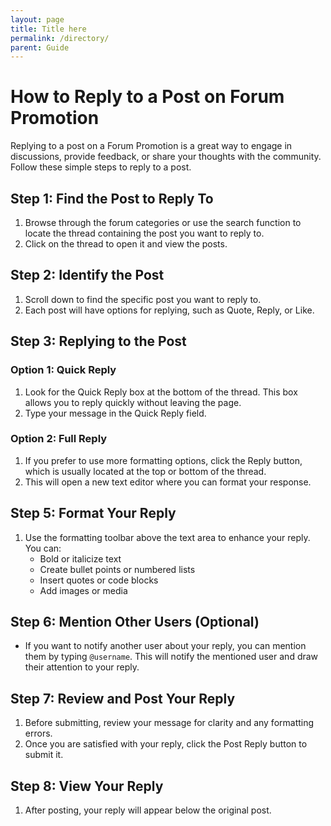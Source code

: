 ```yaml
---
layout: page
title: Title here
permalink: /directory/
parent: Guide
---
```


# How to Reply to a Post on Forum Promotion

Replying to a post on a Forum Promotion is a great way to engage in discussions, provide feedback, or share your thoughts with the community. Follow these simple steps to reply to a post.

## Step 1: Find the Post to Reply To

1. Browse through the forum categories or use the search function to locate the thread containing the post you want to reply to.
2. Click on the thread to open it and view the posts.

## Step 2: Identify the Post

1. Scroll down to find the specific post you want to reply to. 
2. Each post will have options for replying, such as Quote, Reply, or Like.

## Step 3: Replying to the Post

### Option 1: Quick Reply

1. Look for the Quick Reply box at the bottom of the thread. This box allows you to reply quickly without leaving the page.
2. Type your message in the Quick Reply field.

### Option 2: Full Reply

1. If you prefer to use more formatting options, click the Reply button, which is usually located at the top or bottom of the thread.
2. This will open a new text editor where you can format your response.

## Step 5: Format Your Reply

1. Use the formatting toolbar above the text area to enhance your reply. You can:
   - Bold or italicize text
   - Create bullet points or numbered lists
   - Insert quotes or code blocks
   - Add images or media

## Step 6: Mention Other Users (Optional)

- If you want to notify another user about your reply, you can mention them by typing `@username`. This will notify the mentioned user and draw their attention to your reply.

## Step 7: Review and Post Your Reply

1. Before submitting, review your message for clarity and any formatting errors.
2. Once you are satisfied with your reply, click the Post Reply button to submit it.

## Step 8: View Your Reply

1. After posting, your reply will appear below the original post.